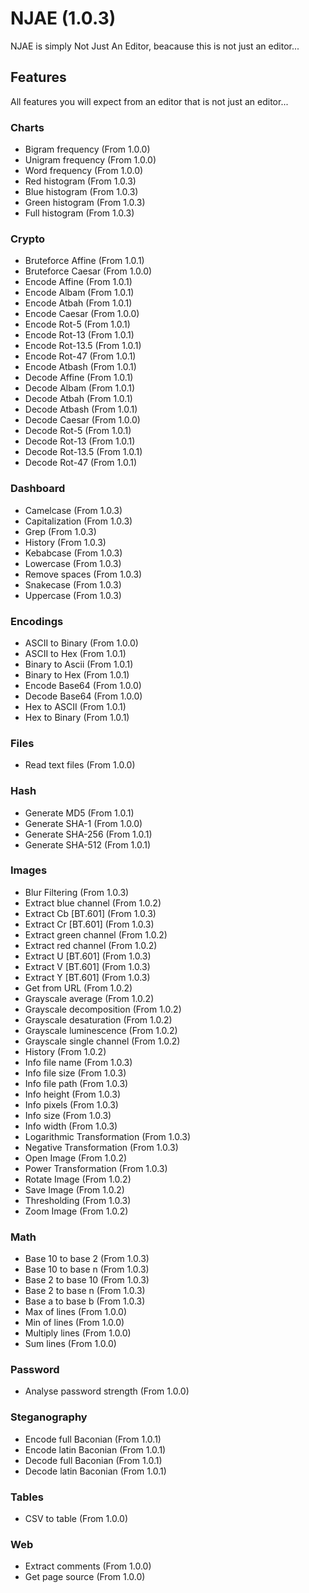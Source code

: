 # NJAE (1.0.3)

NJAE is simply Not Just An Editor, beacause this is not just an editor...

## Features

All features you will expect from an editor that is not just an editor...

### Charts

+ Bigram frequency (From 1.0.0)
+ Unigram frequency (From 1.0.0)
+ Word frequency (From 1.0.0)
+ Red histogram (From 1.0.3)
+ Blue histogram (From 1.0.3)
+ Green histogram (From 1.0.3)
+ Full histogram (From 1.0.3)

### Crypto

+ Bruteforce Affine (From 1.0.1)
+ Bruteforce Caesar (From 1.0.0)
+ Encode Affine (From 1.0.1)
+ Encode Albam (From 1.0.1)
+ Encode Atbah (From 1.0.1)
+ Encode Caesar (From 1.0.0)
+ Encode Rot-5 (From 1.0.1)
+ Encode Rot-13 (From 1.0.1)
+ Encode Rot-13.5 (From 1.0.1)
+ Encode Rot-47 (From 1.0.1)
+ Encode Atbash (From 1.0.1)
+ Decode Affine (From 1.0.1)
+ Decode Albam (From 1.0.1)
+ Decode Atbah (From 1.0.1)
+ Decode Atbash (From 1.0.1)
+ Decode Caesar (From 1.0.0)
+ Decode Rot-5 (From 1.0.1)
+ Decode Rot-13 (From 1.0.1)
+ Decode Rot-13.5 (From 1.0.1)
+ Decode Rot-47 (From 1.0.1)

### Dashboard

+ Camelcase (From 1.0.3)
+ Capitalization (From 1.0.3)
+ Grep (From 1.0.3)
+ History (From 1.0.3)
+ Kebabcase (From 1.0.3)
+ Lowercase (From 1.0.3)
+ Remove spaces (From 1.0.3)
+ Snakecase (From 1.0.3)
+ Uppercase (From 1.0.3)

### Encodings

+ ASCII to Binary (From 1.0.0)
+ ASCII to Hex (From 1.0.1)
+ Binary to Ascii (From 1.0.1)
+ Binary to Hex (From 1.0.1)
+ Encode Base64 (From 1.0.0)
+ Decode Base64 (From 1.0.0)
+ Hex to ASCII (From 1.0.1)
+ Hex to Binary (From 1.0.1)

### Files

+ Read text files (From 1.0.0)

### Hash

+ Generate MD5 (From 1.0.1)
+ Generate SHA-1 (From 1.0.0)
+ Generate SHA-256 (From 1.0.1)
+ Generate SHA-512 (From 1.0.1)

### Images

+ Blur Filtering (From 1.0.3)
+ Extract blue channel (From 1.0.2)
+ Extract Cb [BT.601] (From 1.0.3)
+ Extract Cr [BT.601] (From 1.0.3)
+ Extract green channel (From 1.0.2)
+ Extract red channel (From 1.0.2)
+ Extract U [BT.601] (From 1.0.3)
+ Extract V [BT.601] (From 1.0.3)
+ Extract Y [BT.601] (From 1.0.3)
+ Get from URL (From 1.0.2)
+ Grayscale average (From 1.0.2)
+ Grayscale decomposition (From 1.0.2)
+ Grayscale desaturation (From 1.0.2)
+ Grayscale luminescence (From 1.0.2)
+ Grayscale single channel (From 1.0.2)
+ History (From 1.0.2)
+ Info file name (From 1.0.3)
+ Info file size (From 1.0.3)
+ Info file path  (From 1.0.3)
+ Info height (From 1.0.3)
+ Info pixels (From 1.0.3)
+ Info size (From 1.0.3)
+ Info width (From 1.0.3)
+ Logarithmic Transformation (From 1.0.3)
+ Negative Transformation (From 1.0.3)
+ Open Image (From 1.0.2)
+ Power Transformation (From 1.0.3)
+ Rotate Image (From 1.0.2)
+ Save Image (From 1.0.2)
+ Thresholding (From 1.0.3)
+ Zoom Image (From 1.0.2)

### Math

+ Base 10 to base 2 (From 1.0.3)
+ Base 10 to base n (From 1.0.3)
+ Base 2 to base 10 (From 1.0.3)
+ Base 2 to base n (From 1.0.3)
+ Base a to base b (From 1.0.3)
+ Max of lines (From 1.0.0)
+ Min of lines (From 1.0.0)
+ Multiply lines (From 1.0.0)
+ Sum lines (From 1.0.0)

### Password

+ Analyse password strength (From 1.0.0)

### Steganography

+ Encode full Baconian (From 1.0.1)
+ Encode latin Baconian (From 1.0.1)
+ Decode full Baconian (From 1.0.1)
+ Decode latin Baconian (From 1.0.1)

### Tables

+ CSV to table (From 1.0.0)

### Web

+ Extract comments (From 1.0.0)
+ Get page source (From 1.0.0)
